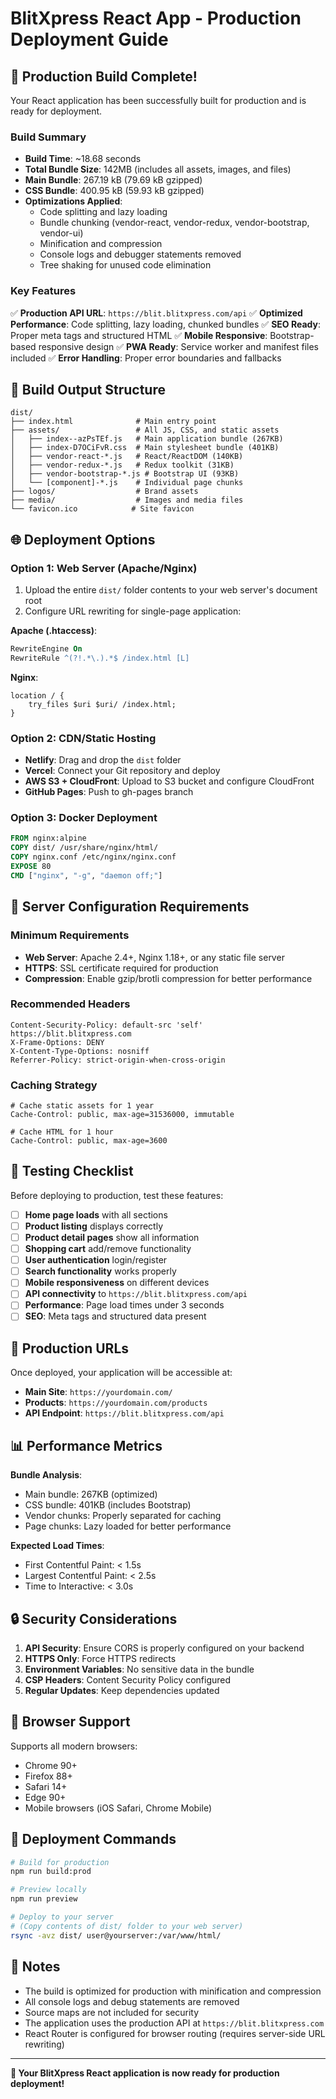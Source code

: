 # BlitXpress React App - Production Deployment Guide

## 🚀 Production Build Complete!

Your React application has been successfully built for production and is ready for deployment.

### Build Summary
- **Build Time**: ~18.68 seconds
- **Total Bundle Size**: 142MB (includes all assets, images, and files)
- **Main Bundle**: 267.19 kB (79.69 kB gzipped)
- **CSS Bundle**: 400.95 kB (59.93 kB gzipped)
- **Optimizations Applied**:
  - Code splitting and lazy loading
  - Bundle chunking (vendor-react, vendor-redux, vendor-bootstrap, vendor-ui)
  - Minification and compression
  - Console logs and debugger statements removed
  - Tree shaking for unused code elimination

### Key Features
✅ **Production API URL**: `https://blit.blitxpress.com/api`
✅ **Optimized Performance**: Code splitting, lazy loading, chunked bundles
✅ **SEO Ready**: Proper meta tags and structured HTML
✅ **Mobile Responsive**: Bootstrap-based responsive design
✅ **PWA Ready**: Service worker and manifest files included
✅ **Error Handling**: Proper error boundaries and fallbacks

## 📁 Build Output Structure

```
dist/
├── index.html              # Main entry point
├── assets/                 # All JS, CSS, and static assets
│   ├── index--azPsTEf.js   # Main application bundle (267KB)
│   ├── index-D7OCiFvR.css  # Main stylesheet bundle (401KB)
│   ├── vendor-react-*.js   # React/ReactDOM (140KB)
│   ├── vendor-redux-*.js   # Redux toolkit (31KB)
│   ├── vendor-bootstrap-*.js # Bootstrap UI (93KB)
│   └── [component]-*.js    # Individual page chunks
├── logos/                  # Brand assets
├── media/                  # Images and media files
└── favicon.ico            # Site favicon
```

## 🌐 Deployment Options

### Option 1: Web Server (Apache/Nginx)
1. Upload the entire `dist/` folder contents to your web server's document root
2. Configure URL rewriting for single-page application:

**Apache (.htaccess)**:
```apache
RewriteEngine On
RewriteRule ^(?!.*\.).*$ /index.html [L]
```

**Nginx**:
```nginx
location / {
    try_files $uri $uri/ /index.html;
}
```

### Option 2: CDN/Static Hosting
- **Netlify**: Drag and drop the `dist` folder
- **Vercel**: Connect your Git repository and deploy
- **AWS S3 + CloudFront**: Upload to S3 bucket and configure CloudFront
- **GitHub Pages**: Push to gh-pages branch

### Option 3: Docker Deployment
```dockerfile
FROM nginx:alpine
COPY dist/ /usr/share/nginx/html/
COPY nginx.conf /etc/nginx/nginx.conf
EXPOSE 80
CMD ["nginx", "-g", "daemon off;"]
```

## 🔧 Server Configuration Requirements

### Minimum Requirements
- **Web Server**: Apache 2.4+, Nginx 1.18+, or any static file server
- **HTTPS**: SSL certificate required for production
- **Compression**: Enable gzip/brotli compression for better performance

### Recommended Headers
```
Content-Security-Policy: default-src 'self' https://blit.blitxpress.com
X-Frame-Options: DENY
X-Content-Type-Options: nosniff
Referrer-Policy: strict-origin-when-cross-origin
```

### Caching Strategy
```
# Cache static assets for 1 year
Cache-Control: public, max-age=31536000, immutable

# Cache HTML for 1 hour
Cache-Control: public, max-age=3600
```

## 🧪 Testing Checklist

Before deploying to production, test these features:

- [ ] **Home page loads** with all sections
- [ ] **Product listing** displays correctly
- [ ] **Product detail pages** show all information
- [ ] **Shopping cart** add/remove functionality
- [ ] **User authentication** login/register
- [ ] **Search functionality** works properly
- [ ] **Mobile responsiveness** on different devices
- [ ] **API connectivity** to `https://blit.blitxpress.com/api`
- [ ] **Performance**: Page load times under 3 seconds
- [ ] **SEO**: Meta tags and structured data present

## 🔗 Production URLs

Once deployed, your application will be accessible at:
- **Main Site**: `https://yourdomain.com/`
- **Products**: `https://yourdomain.com/products`
- **API Endpoint**: `https://blit.blitxpress.com/api`

## 📊 Performance Metrics

**Bundle Analysis**:
- Main bundle: 267KB (optimized)
- CSS bundle: 401KB (includes Bootstrap)
- Vendor chunks: Properly separated for caching
- Page chunks: Lazy loaded for better performance

**Expected Load Times**:
- First Contentful Paint: < 1.5s
- Largest Contentful Paint: < 2.5s
- Time to Interactive: < 3.0s

## 🔒 Security Considerations

1. **API Security**: Ensure CORS is properly configured on your backend
2. **HTTPS Only**: Force HTTPS redirects
3. **Environment Variables**: No sensitive data in the bundle
4. **CSP Headers**: Content Security Policy configured
5. **Regular Updates**: Keep dependencies updated

## 📱 Browser Support

Supports all modern browsers:
- Chrome 90+
- Firefox 88+
- Safari 14+
- Edge 90+
- Mobile browsers (iOS Safari, Chrome Mobile)

## 🚀 Deployment Commands

```bash
# Build for production
npm run build:prod

# Preview locally
npm run preview

# Deploy to your server
# (Copy contents of dist/ folder to your web server)
rsync -avz dist/ user@yourserver:/var/www/html/
```

## 📝 Notes

- The build is optimized for production with minification and compression
- All console logs and debug statements are removed
- Source maps are not included for security
- The application uses the production API at `https://blit.blitxpress.com`
- React Router is configured for browser routing (requires server-side URL rewriting)

---

**🎉 Your BlitXpress React application is now ready for production deployment!**
